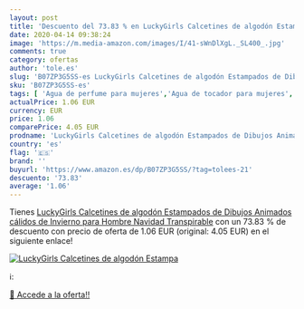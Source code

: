 ```yaml
---
layout: post
title: 'Descuento del 73.83 % en LuckyGirls Calcetines de algodón Estampa'
date: 2020-04-14 09:38:24
image: 'https://m.media-amazon.com/images/I/41-sWnDlXgL._SL400_.jpg'
comments: true
category: ofertas
author: 'tole.es'
slug: 'B07ZP3G5SS-es LuckyGirls Calcetines de algodón Estampados de Dibujos...'
sku: 'B07ZP3G5SS-es'
tags: [ 'Agua de perfume para mujeres','Agua de tocador para mujeres','Almacenaje de adornos festivos','Almacenamiento y organización','Belleza','Fragancias para mujeres','Hogar y cocina','Juguetes','Juguetes electrónicos','Juguetes y juegos','Perfumes y fragancias','Productos para el cuidado de la piel','Sets y juegos para el cuidado de la piel','Videojuegos para niños','navidad', ]
actualPrice: 1.06 EUR
currency: EUR
price: 1.06
comparePrice: 4.05 EUR
prodname: 'LuckyGirls Calcetines de algodón Estampados de Dibujos Animados cálidos de Invierno para Hombre Navidad Transpirable'
country: 'es'
flag: '🇪🇸'
brand: ''
buyurl: 'https://www.amazon.es/dp/B07ZP3G5SS/?tag=tolees-21'
descuento: '73.83'
average: '1.06'
---
```


Tienes [LuckyGirls Calcetines de algodón Estampados de Dibujos Animados cálidos de Invierno para Hombre Navidad Transpirable](https://www.amazon.es/dp/B07ZP3G5SS/?tag=tolees-21) con un 73.83 % de descuento con precio de oferta de 1.06 EUR (original: 4.05 EUR) en el siguiente enlace!

[![LuckyGirls Calcetines de algodón Estampa](https://m.media-amazon.com/images/I/41-sWnDlXgL._SL400_.jpg)](https://www.amazon.es/dp/B07ZP3G5SS/?tag=tolees-21)

ℹ️:


[🛒 Accede a la oferta!!](https://www.amazon.es/dp/B07ZP3G5SS/?tag=tolees-21)
